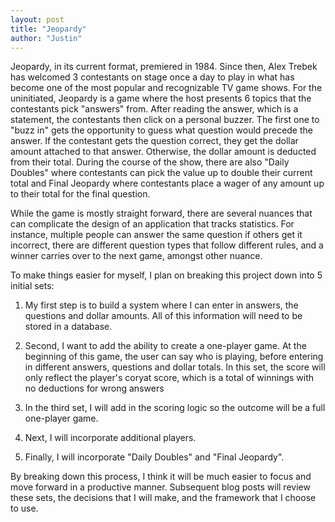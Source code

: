 ```yaml
---
layout: post
title: "Jeopardy"
author: "Justin"
---
```


Jeopardy, in its current format, premiered in 1984. Since then, Alex Trebek has welcomed
3 contestants on stage once a day to play in what has become one of the most popular
and recognizable TV game shows. For the uninitiated, Jeopardy is a game where the host
presents 6 topics that the contestants pick "answers" from. After reading the answer,
which is a statement, the contestants then click on a personal buzzer. The first one
to "buzz in" gets the opportunity to guess what question would precede the answer. If
the contestant gets the question correct, they get the dollar amount attached to that
answer. Otherwise, the dollar amount is deducted from their total. During the course
of the show, there are also "Daily Doubles" where contestants can pick the value up to
double their current total and Final Jeopardy where contestants place a wager of any amount
up to their total for the final question.

While the game is mostly straight forward, there are several nuances that can complicate
the design of an application that tracks statistics. For instance, multiple people can
answer the same question if others get it incorrect, there are different question types
that follow different rules, and a winner carries over to the next game, amongst other nuance.

To make things easier for myself, I plan on breaking this project down into 5 initial
sets:

1. My first step is to build a system where I can enter in answers, the questions and
dollar amounts. All of this information will need to be stored in a database.

2. Second, I want to add the ability to create a one-player game. At the beginning of
this game, the user can say who is playing, before entering in different answers,
questions and dollar totals. In this set, the score will only reflect the player's
coryat score, which is a total of winnings with no deductions for wrong answers

3. In the third set, I will add in the scoring logic so the outcome will be a full
one-player game.

4. Next, I will incorporate additional players.

5. Finally, I will incorporate "Daily Doubles" and "Final Jeopardy".

By breaking down this process, I think it will be much easier to focus and move
forward in a productive manner. Subsequent blog posts will review these sets, the decisions
that I will make, and the framework that I choose to use.
